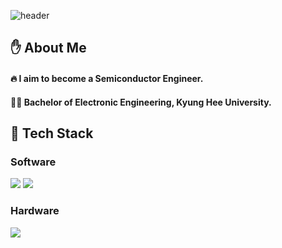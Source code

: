 <!-- ## Hi there 👋 -->

<!--
**Friday930/Friday930** is a ✨ _special_ ✨ repository because its `README.md` (this file) appears on your GitHub profile.

Here are some ideas to get you started:

- 🔭 I’m currently working on ...
- 🌱 I’m currently learning ...
- 👯 I’m looking to collaborate on ...
- 🤔 I’m looking for help with ...
- 💬 Ask me about ...
- 📫 How to reach me: ...
- 😄 Pronouns: ...
- ⚡ Fun fact: ...
-->

<!-- Header -->

![header](https://capsule-render.vercel.app/api?type=waving&color=auto&height=300&section=header&text=Good%20to%20see%20you👋&fontSize=90)

<!-- Body -->

## ✋ About Me
#### :fire: I aim to become a Semiconductor Engineer.
#### 👨‍🎓 Bachelor of Electronic Engineering, Kyung Hee University.

## 🧱 Tech Stack
### Software
<!-- C -->
<img src="https://img.shields.io/badge/C-A8B9CC?style=flat-square&logo=C&logoColor=white"/>
<!-- Python -->
<img src="https://img.shields.io/badge/Python-3776AB?style=flat-square&logo=Python&logoColor=white"/>

### Hardware
<img src="https://img.shields.io/badge/react-20232a.svg?style=for-the-badge&logo=react&logoColor=61DAFB" />
